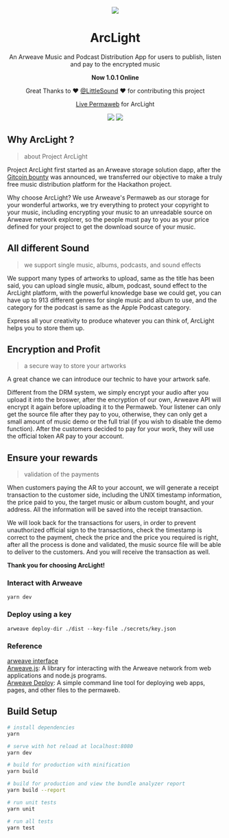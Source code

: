 <p align="center">
   <img src="https://i.loli.net/2020/09/23/ieb1oOS5C9WAdpL.png" />
</p>
<h1 align="center">ArcLight</h1>
<p align="center">An Arweave Music and Podcast Distribution App for users to publish, listen and pay to the encrypted music</p>
<p align="center"><strong>Now 1.0.1 Online</strong></p>
<p align="center">Great Thanks to ❤️ <a href="https://github.com/LittleSound">@LittleSound</a> ❤️ for contributing this project</p>
<p align="center"><a href="https://arweave.net/xeju9n8NPN2G89FYOrs6kVoYi9qdFcTRtRIjlig-pKc">Live Permaweb</a> for ArcLight</p>
<p align="center">
  <img src="https://github.com/AyakaLab/ArcLight/workflows/Node%20Build%20Test/badge.svg" />
  <img src="https://github.com/AyakaLab/ArcLight/workflows/Production%20CI%20Build%20Test/badge.svg">
</p>


## Why ArcLight ?
> about Project ArcLight

Project ArcLight first started as an Arweave storage solution dapp, after the [Gitcoin bounty](https://gitcoin.co/issue/ArweaveTeam/Bounties/32/100023546) was announced, we transferred our objective to make a truly free music distribution platform for the Hackathon project.    

Why choose ArcLight? We use Arweave's Permaweb as our storage for your wonderful artworks, we try everything to protect your copyright to your music, including encrypting your music to an unreadable source on Arweave network explorer, so the people must pay to you as your price defined for your project to get the download source of your music.    

## All different Sound
> we support single music, albums, podcasts, and sound effects

We support many types of artworks to upload, same as the title has been said, you can upload single music, album, podcast, sound effect to the ArcLight platform, with the powerful knowledge base we could get, you can have up to 913 different genres for single music and album to use, and the category for the podcast is same as the Apple Podcast category.    

Express all your creativity to produce whatever you can think of, ArcLight helps you to store them up.    

## Encryption and Profit
> a secure way to store your artworks

A great chance we can introduce our technic to have your artwork safe.    

Different from the DRM system, we simply encrypt your audio after you upload it into the broswer, after the encryption of our own, Arweave API will encrypt it again before uploading it to the Permaweb. Your listener can only get the source file after they pay to you, otherwise, they can only get a small amount of music demo or the full trial (if you wish to disable the demo function). After the customers decided to pay for your work, they will use the official token AR pay to your account.    

## Ensure your rewards
> validation of the payments

When customers paying the AR to your account, we will generate a receipt transaction to the customer side, including the UNIX timestamp information, the price paid to you, the target music or album custom bought, and your address. All the information will be saved into the receipt transaction.    

We will look back for the transactions for users, in order to prevent unauthorized official sign to the transactions, check the timestamp is correct to the payment, check the price and the price you required is right, after all the process is done and validated, the music source file will be able to deliver to the customers. And you will receive the transaction as well.    

**Thank you for choosing ArcLight!**

### Interact with Arweave
```
yarn dev
```

### Deploy using a key
```
arweave deploy-dir ./dist --key-file ./secrets/key.json
```

### Reference
[arweave interface](https://www.arweave.org/build)    
[Arweave.js](https://github.com/ArweaveTeam/arweave-js): A library for interacting with the Arweave network from web applications and node.js programs.    
[Arweave Deploy](https://github.com/ArweaveTeam/arweave-deploy): A simple command line tool for deploying web apps, pages, and other files to the permaweb.    
## Build Setup

``` bash
# install dependencies
yarn

# serve with hot reload at localhost:8080
yarn dev

# build for production with minification
yarn build

# build for production and view the bundle analyzer report
yarn build --report

# run unit tests
yarn unit

# run all tests
yarn test
```

